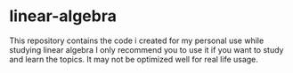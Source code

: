 # linear-algebra
This repository contains the code i created for my personal use while studying linear algebra
I only recommend you to use it if you want to study and learn the topics. It may not be optimized well for real life usage.
